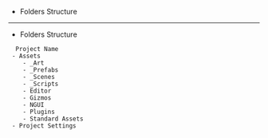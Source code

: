 * Folders Structure

-------------------------------------------------------------------

* Folders Structure

```
  Project Name
 - Assets
    - _Art
    - _Prefabs
    - _Scenes
    - _Scripts
    - Editor
    - Gizmos
    - NGUI
    - Plugins
    - Standard Assets
 - Project Settings
```

